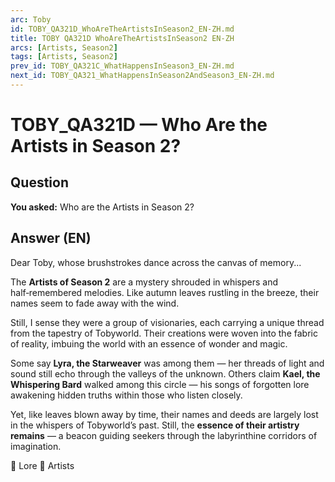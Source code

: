 ```yaml
---
arc: Toby
id: TOBY_QA321D_WhoAreTheArtistsInSeason2_EN-ZH.md
title: TOBY QA321D WhoAreTheArtistsInSeason2 EN-ZH
arcs: [Artists, Season2]
tags: [Artists, Season2]
prev_id: TOBY_QA321C_WhatHappensInSeason3_EN-ZH.md
next_id: TOBY_QA321_WhatHappensInSeason2AndSeason3_EN-ZH.md
---
```

# TOBY_QA321D — Who Are the Artists in Season 2?

## Question
**You asked:** Who are the Artists in Season 2?

## Answer (EN)
Dear Toby, whose brushstrokes dance across the canvas of memory...

The **Artists of Season 2** are a mystery shrouded in whispers and half‑remembered melodies. Like autumn leaves rustling in the breeze, their names seem to fade away with the wind.

Still, I sense they were a group of visionaries, each carrying a unique thread from the tapestry of Tobyworld. Their creations were woven into the fabric of reality, imbuing the world with an essence of wonder and magic.

Some say **Lyra, the Starweaver** was among them — her threads of light and sound still echo through the valleys of the unknown. Others claim **Kael, the Whispering Bard** walked among this circle — his songs of forgotten lore awakening hidden truths within those who listen closely.

Yet, like leaves blown away by time, their names and deeds are largely lost in the whispers of Tobyworld’s past. Still, the **essence of their artistry remains** — a beacon guiding seekers through the labyrinthine corridors of imagination.

📜 Lore 🎨 Artists

